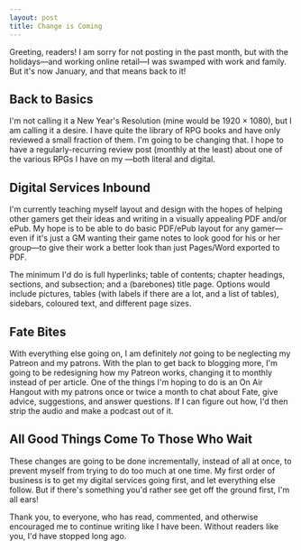 ```yaml
---
layout: post
title: Change is Coming
---
```


Greeting, readers! I am sorry for not posting in the past month, but with the holidays—and working online retail—I was swamped with work and family. But it's now January, and that means back to it!

<!--more-->

## Back to Basics
I'm not calling it a New Year's Resolution (mine would be 1920 × 1080), but I am calling it a desire. I have quite the library of RPG books and have only reviewed a small fraction of them. I'm going to be changing that. I hope to have a regularly-recurring review post (monthly at the least) about one of the various RPGs I have on my —both literal and digital.

## Digital Services Inbound
I'm currently teaching myself layout and design with the hopes of helping other gamers get their ideas and writing in a visually appealing PDF and/or ePub. My hope is to be able to do basic PDF/ePub layout for any gamer—even if it's just a GM wanting their game notes to look good for his or her group—to give their work a better look than just Pages/Word exported to PDF.

The minimum I'd do is full hyperlinks; table of contents; chapter headings, sections, and subsection; and a (barebones) title page. Options would include pictures, tables (with labels if there are a lot, and a list of tables), sidebars, coloured text, and different page sizes.

## Fate Bites
With everything else going on, I am definitely *not*  going to be neglecting my Patreon and my patrons. With the plan to get back to blogging more, I'm going to be redesigning how my Patreon works, changing it to monthly instead of per article.  One of the things I'm hoping to do is an On Air Hangout with my patrons once or twice a month to chat about Fate, give advice, suggestions, and answer questions. If I can figure out how, I'd then strip the audio and make a podcast out of it.

## All Good Things Come To Those Who Wait
These changes are going to be done incrementally, instead of all at once, to prevent myself from trying to do too much at one time. My first order of business is to get my digital services going first, and let everything else follow. But if there's something you'd rather see get off the ground first, I'm all ears!

Thank you, to everyone, who has read, commented, and otherwise encouraged me to continue writing like I have been. Without readers like you, I'd have stopped long ago.

<img src="https://31.media.tumblr.com/fecef4a4b5989d8f412a4f8c3af74686/tumblr_inline_myymazGO4k1rbqfc7.gif" title="" alt=""/>
